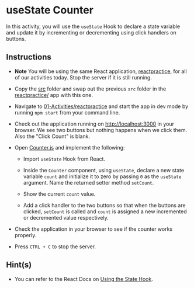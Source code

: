 # useState Counter

In this activity, you will use the `useState` Hook to declare a state variable and update it by incrementing or decrementing using click handlers on buttons. 

## Instructions

* **Note** You will be using the same React application, [reactpractice](../reactpractice), for all of our activities today. Stop the server if it is still running.

* Copy the [src](Unsolved/src) folder and swap out the previous `src` folder in the [reactpractice/](../reactpractice/) app with this one.

* Navigate to [01-Activities/reactpractice](../reactpractice) and start the app in dev mode by running `npm start` from your command line.

* Check out the application running on <http://localhost:3000> in your browser. We see two buttons but nothing happens when we click them. Also the "Click Count" is blank.

* Open [Counter.js](../reactpractice/src/components/Counter.js) and implement the following:

  * Import `useState` Hook from React.

  * Inside the `Counter` component, using `useState`, declare a new state variable `count` and initialize it to zero by passing `0` as the `useState` argument. Name the returned setter method `setCount`.

  * Show the current `count` value.

  * Add a click handler to the two buttons so that when the buttons are clicked, `setCount` is called and `count` is assigned a new incremented or decremented value respectively.

* Check the application in your browser to see if the counter works properly.

* Press `CTRL + C` to stop the server.

## Hint(s)

* You can refer to the React Docs on [Using the State Hook](https://reactjs.org/docs/hooks-state.html).